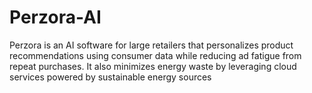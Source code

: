 # Perzora-AI
Perzora is an AI software for large retailers that personalizes product recommendations using consumer data while reducing ad fatigue from repeat purchases. It also minimizes energy waste by leveraging cloud services powered by sustainable energy sources
